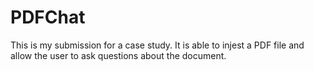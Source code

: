 # PDFChat

This is my submission for a case study. It is able to injest a PDF file and allow the user to ask questions about the document.
